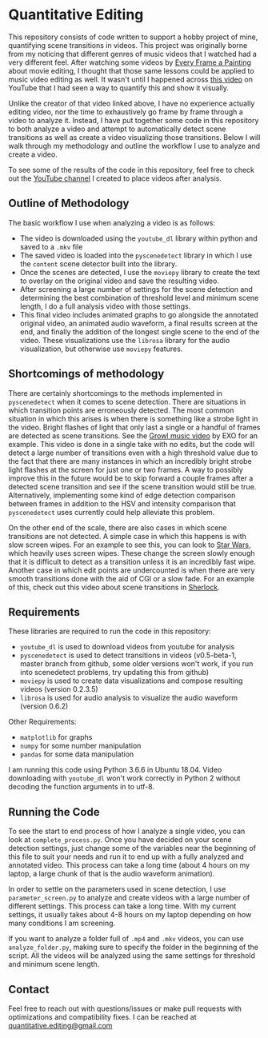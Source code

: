 # Quantitative Editing

This repository consists of code written to support a hobby project of mine, quantifying scene transitions in videos. This project was originally borne from my noticing that different genres of music videos that I watched had a very different feel. After watching some videos by [Every Frame a Painting](https://www.youtube.com/user/everyframeapainting) about movie editing, I thought that those same lessons could be applied to music video editing as well. It wasn't until I happened across [this video](https://www.youtube.com/watch?v=Q9v1UikfewA) on YouTube that I had seen a way to quantify this and show it visually.

Unlike the creator of that video linked above, I have no experience actually editing video, nor the time to exhaustively go frame by frame through a video to analyze it. Instead, I have put together some code in this repository to both analyze a video and attempt to automatically detect scene transitions as well as create a video visualizing those transitions. Below I will walk through my methodology and outline the workflow I use to analyze and create a video.

To see some of the results of the code in this repository, feel free to check out the [YouTube channel](https://www.youtube.com/channel/UCoOUknptLNANAOldpk-27RQ) I created to place videos after analysis.

## Outline of Methodology

The basic workflow I use when analyzing a video is as follows:

* The video is downloaded using the `youtube_dl` library within python and saved to a `.mkv` file
* The saved video is loaded into the `pyscenedetect` library in which I use the `content` scene detector built into the library. 
* Once the scenes are detected, I use the `moviepy` library to create the text to overlay on the original video and save the resulting video.
* After screening a large number of settings for the scene detection and determining the best combination of threshold level and minimum scene length, I do a full analysis video with those settings. 
* This final video includes animated graphs to go alongside the annotated original video, an animated audio waveform, a final results screen at the end, and finally the addition of the longest single scene to the end of the video. These visualizations use the `librosa` library for the audio visualization, but otherwise use `moviepy` features.

## Shortcomings of methodology

There are certainly shortcomings to the methods implemented in `pyscenedetect` when it comes to scene detection. There are situations in which transition points are erroneously detected. The most common situation in which this arises is when there is something like a strobe light in the video. Bright flashes of light that only last a single or a handful of frames are detected as scene transitions. See the [Growl music video](https://www.youtube.com/watch?v=I3dezFzsNss) by EXO for an example. This video is done in a single take with no edits, but the code will detect a large number of transitions even with a high threshold value due to the fact that there are many instances in which an incredibly bright strobe light flashes at the screen for just one or two frames. A way to possibly improve this in the future would be to skip forward a couple frames after a detected scene transition and see if the scene transition would still be true. Alternatively, implementing some kind of edge detection comparison between frames in addition to the HSV and intensity comparison that `pyscenedetect` uses currently could help alleviate this problem.

On the other end of the scale, there are also cases in which scene transitions are not detected. A simple case in which this happens is with slow screen wipes. For an example to see this, you can look to [Star Wars](https://www.youtube.com/watch?v=hF50y9FAY-0), which heavily uses screen wipes. These change the screen slowly enough that it is difficult to detect as a transition unless it is an incredibly fast wipe. Another case in which edit points are undercounted is when there are very smooth transitions done with the aid of CGI or a slow fade. For an example of this, check out this video about scene transitions in [Sherlock](https://www.youtube.com/watch?v=1IDBZ5AsUuk).

## Requirements

These libraries are required to run the code in this repository:

* `youtube_dl` is used to download videos from youtube for analysis
* `pyscenedetect` is used to detect transitions in videos (v0.5-beta-1, master branch from github, some older versions won't work, if you run into scenedetect problems, try updating this from github)
* `moviepy` is used to create data visualizations and compose resulting videos (version 0.2.3.5)
* `librosa` is used for audio analysis to visualize the audio waveform (version 0.6.2)

Other Requirements:

* `matplotlib` for graphs
* `numpy` for some number manipulation
* `pandas` for some data manipulation

I am running this code using Python 3.6.6 in Ubuntu 18.04. Video downloading with `youtube_dl` won't work correctly in Python 2 without decoding the function arguments in to utf-8. 

## Running the Code

To see the start to end process of how I analyze a single video, you can look at `complete_process.py`. Once you have decided on your scene detection settings, just change some of the variables near the beginning of this file to suit your needs and run it to end up with a fully analyzed and annotated video. This process can take a long time (about 4 hours on my laptop, a large chunk of that is the audio waveform animation).

In order to settle on the parameters used in scene detection, I use `parameter_screen.py` to analyze and create videos with a large number of different settings. This process can take a long time. With my current settings, it usually takes about 4-8 hours on my laptop depending on how many conditions I am screening.

If you want to analyze a folder full of `.mp4` and `.mkv` videos, you can use `analyze_folder.py`, making sure to specify the folder in the beginning of the script. All the videos will be analyzed using the same settings for threshold and minimum scene length.

## Contact

Feel free to reach out with questions/issues or make pull requests with optimizations and compatibility fixes. I can be reached at quantitative.editing@gmail.com
